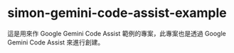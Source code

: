 # simon-gemini-code-assist-example
這是用來作 Google Gemini Code Assist 範例的專案，此專案也是透過 Google Gemini Code Assist 來進行創建。
